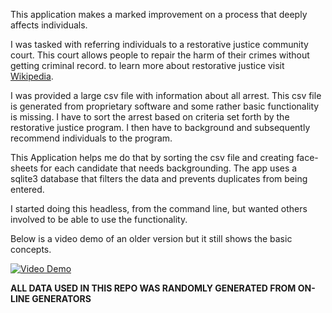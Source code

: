 This application makes a marked improvement on a process that deeply affects individuals. 

I was tasked with referring individuals to a restorative justice community court. This court allows people to repair the harm of their crimes without getting criminal record. to learn more about restorative justice visit [Wikipedia](https://goo.gl/Vcv9Hj). 

I was provided a large csv file with information about all arrest. This csv file is generated from proprietary software and some rather basic functionality is missing. I have to sort the arrest based on criteria set forth by the restorative justice program. I then have to background and subsequently recommend individuals to the program. 

This Application helps me do that by sorting the csv file and creating face-sheets for each candidate that needs backgrounding. The app uses a sqlite3 database that filters the data and prevents duplicates from being entered.  

I started doing this headless, from the command line, but wanted others involved to be able to use the functionality.

Below is a video demo of an older version but it still shows the basic concepts. 

[![Video Demo](http://i.imgur.com/YL3lkeb.jpg)](https://youtu.be/3aCNmxCzXTM "Video Demo")







**ALL DATA USED IN THIS REPO WAS RANDOMLY GENERATED FROM ON-LINE GENERATORS**


